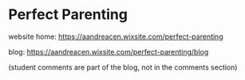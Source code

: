 # Perfect Parenting

website home: https://aandreacen.wixsite.com/perfect-parenting

blog: https://aandreacen.wixsite.com/perfect-parenting/blog

(student comments are part of the blog, not in the comments section)
